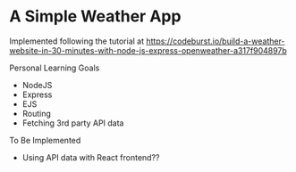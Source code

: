# A Simple Weather App

Implemented following the tutorial at https://codeburst.io/build-a-weather-website-in-30-minutes-with-node-js-express-openweather-a317f904897b

Personal Learning Goals
- NodeJS
- Express
- EJS
- Routing
- Fetching 3rd party API data

To Be Implemented
- Using API data with React frontend??
